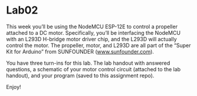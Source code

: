 # Lab02
This week you’ll be using the NodeMCU ESP-12E to control a propeller attached to a DC motor. Specifically, you’ll be interfacing the NodeMCU with an L293D H-bridge motor driver chip, and the L293D will actually control the motor. The propeller, motor, and L293D are all part of the “Super Kit for Arduino” from SUNFOUNDER (www.sunfounder.com).

You have three turn-ins for this lab. The lab handout with answered questions, a schematic of your motor control circuit (attached to the lab handout), and your program (saved to this assignment repo).

Enjoy!
